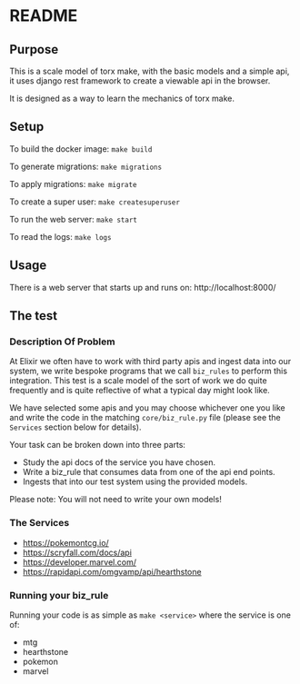 # README

## Purpose

This is a scale model of torx make, with the basic models and a simple api, it uses django rest framework to create a viewable api in the browser.

It is designed as a way to learn the mechanics of torx make.

## Setup

To build the docker image: `make build`

To generate migrations: `make migrations`

To apply migrations: `make migrate`

To create a super user: `make createsuperuser`

To run the web server: `make start`

To read the logs: `make logs`

## Usage

There is a web server that starts up and runs on: http://localhost:8000/

## The test

### Description Of Problem

At Elixir we often have to work with third party apis and ingest data into our system, we write bespoke programs that we call `biz_rules` to perform this integration. This test is a scale model of the sort of work we do quite frequently and is quite reflective of what a typical day might look like.

We have selected some apis and you may choose whichever one you like and write the code in the matching `core/biz_rule.py` file (please see the `Services` section below for details).

Your task can be broken down into three parts:

* Study the api docs of the service you have chosen.
* Write a biz_rule that consumes data from one of the api end points.
* Ingests that into our test system using the provided models.

Please note: You will not need to write your own models!

### The Services

- https://pokemontcg.io/
- https://scryfall.com/docs/api
- https://developer.marvel.com/
- https://rapidapi.com/omgvamp/api/hearthstone


### Running your biz_rule

Running your code is as simple as `make <service>` where the service is one of:

- mtg
- hearthstone
- pokemon
- marvel

